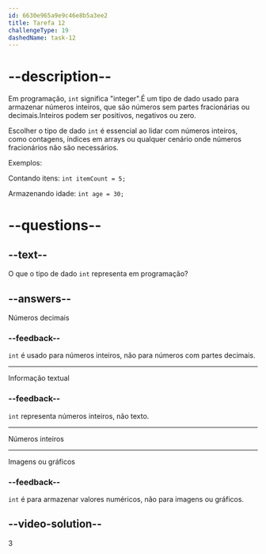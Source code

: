 ```yaml
---
id: 6630e965a9e9c46e8b5a3ee2
title: Tarefa 12
challengeType: 19
dashedName: task-12
---
```


# --description--

Em programação, `int` significa "integer".É um tipo de dado usado para armazenar números inteiros, que são números sem partes fracionárias ou decimais.Inteiros podem ser positivos, negativos ou zero.

Escolher o tipo de dado `int` é essencial ao lidar com números inteiros, como contagens, índices em arrays ou qualquer cenário onde números fracionários não são necessários.

Exemplos:

Contando itens: `int itemCount = 5;`

Armazenando idade: `int age = 30;`

# --questions--

## --text--

O que o tipo de dado `int` representa em programação?

## --answers--

Números decimais

### --feedback--

`int` é usado para números inteiros, não para números com partes decimais.

---

Informação textual

### --feedback--

`int` representa números inteiros, não texto.

---

Números inteiros

---

Imagens ou gráficos

### --feedback--

`int` é para armazenar valores numéricos, não para imagens ou gráficos.

## --video-solution--

3
